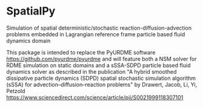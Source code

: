 # SpatialPy
Simulation of spatial deterministic/stochastic reaction-diffusion-advection problems embedded in Lagrangian reference frame particle based fluid dynamics domain

This package is intended to replace the PyURDME software https://github.com/pyurdme/pyurdme and will feature both a NSM solver for RDME simulation on static domains and a sSSA-SDPD particle based fluid dynamics solver as described in the publication "A hybrid smoothed dissipative particle dynamics (SDPD) spatial stochastic simulation algorithm (sSSA) for advection–diffusion–reaction problems" by Drawert, Jacob, Li, Yi, Petzold https://www.sciencedirect.com/science/article/pii/S0021999118307101
